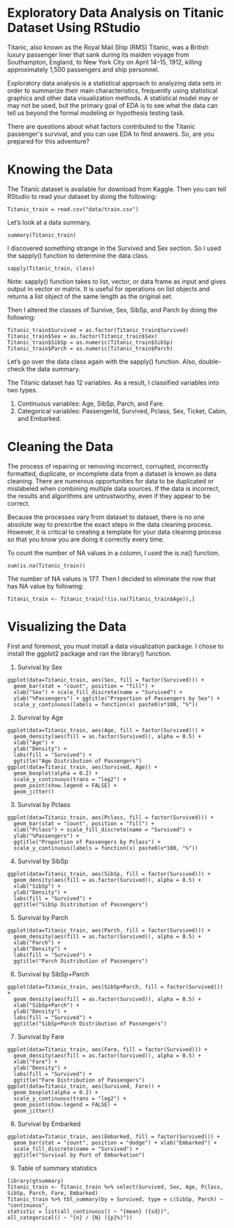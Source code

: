 # Exploratory Data Analysis on Titanic Dataset Using RStudio
Titanic, also known as the Royal Mail Ship (RMS) Titanic, was a British luxury passenger liner that sank during its maiden voyage from Southampton, England, to New York City on April 14–15, 1912, killing approximately 1,500 passengers and ship personnel.

Exploratory data analysis is a statistical approach to analyzing data sets in order to summarize their main characteristics, frequently using statistical graphics and other data visualization methods. A statistical model may or may not be used, but the primary goal of EDA is to see what the data can tell us beyond the formal modeling or hypothesis testing task.

There are questions about what factors contributed to the Titanic passenger's survival, and you can use EDA to find answers. So, are you prepared for this adventure?

# Knowing the Data
The Titanic dataset is available for download from Kaggle. Then you can tell RStudio to read your dataset by doing the following:
```{r}
Titanic_train = read.csv("data/train.csv")
```

Let’s look at a data summary.
```{r}
summary(Titanic_train)
```

I discovered something strange in the Survived and Sex section. So I used the sapply() function to determine the data class.
```{r}
sapply(Titanic_train, class)
```
Note: sapply() function takes to list, vector, or data frame as input and gives output in vector or matrix. It is useful for operations on list objects and returns a list object of the same length as the original set.

Then I altered the classes of Survive, Sex, SibSp, and Parch by doing the following:
```{r}
Titanic_train$Survived = as.factor(Titanic_train$Survived)
Titanic_train$Sex = as.factor(Titanic_train$Sex)
Titanic_train$SibSp = as.numeric(Titanic_train$SibSp)
Titanic_train$Parch = as.numeric(Titanic_train$Parch)
```

Let’s go over the data class again with the sapply() function. Also, double-check the data summary.

The Titanic dataset has 12 variables. As a result, I classified variables into two types.

1. Continuous variables: Age, SibSp, Parch, and Fare.
2. Categorical variables: PassengerId, Survived, Pclass, Sex, Ticket, Cabin, and Embarked.

# Cleaning the Data
The process of repairing or removing incorrect, corrupted, incorrectly formatted, duplicate, or incomplete data from a dataset is known as data cleaning. There are numerous opportunities for data to be duplicated or mislabeled when combining multiple data sources. If the data is incorrect, the results and algorithms are untrustworthy, even if they appear to be correct.

Because the processes vary from dataset to dataset, there is no one absolute way to prescribe the exact steps in the data cleaning process. However, it is critical to creating a template for your data cleaning process so that you know you are doing it correctly every time.

To count the number of NA values in a column, I used the is.na() function.
```{r}
sum(is.na(Titanic_train))
```
The number of NA values is 177. Then I decided to eliminate the row that has NA value by following:
```{r}
Titanic_train <- Titanic_train[!(is.na(Titanic_train$Age)),]
```

# Visualizing the Data
First and foremost, you must install a data visualization package. I chose to install the ggplot2 package and ran the library() function.

1. Survival by Sex
```{r}
ggplot(data=Titanic_train, aes(Sex, fill = factor(Survived))) + 
  geom_bar(stat = "count", position = "fill") + 
  xlab("Sex") + scale_fill_discrete(name = "Survived") + 
  ylab("%Passengers") + ggtitle("Proportion of Passengers by Sex") + 
  scale_y_continuous(labels = function(x) paste0(x*100, "%"))
```

2. Survival by Age
```{r}
ggplot(data=Titanic_train, aes(Age, fill = factor(Survived))) +
  geom_density(aes(fill = as.factor(Survived)), alpha = 0.5) +
  xlab("Age") +
  ylab("Density") +
  labs(fill = "Survived") +
  ggtitle("Age Distribution of Passengers")
ggplot(data=Titanic_train, aes(Survived, Age)) +
  geom_boxplot(alpha = 0.2) +
  scale_y_continuous(trans = "log2") +
  geom_point(show.legend = FALSE) + 
  geom_jitter()
```

3. Survival by Pclass
```{r}
ggplot(data=Titanic_train, aes(Pclass, fill = factor(Survived))) + 
  geom_bar(stat = "count", position = "fill") + 
  xlab("Pclass") + scale_fill_discrete(name = "Survived") +
  ylab("%Passengers") +
  ggtitle("Proportion of Passengers by Pclass") +
  scale_y_continuous(labels = function(x) paste0(x*100, "%"))
```

4. Survival by SibSp
```{r}
ggplot(data=Titanic_train, aes(SibSp, fill = factor(Survived))) +
  geom_density(aes(fill = as.factor(Survived)), alpha = 0.5) +
  xlab("SibSp") +
  ylab("Density") +
  labs(fill = "Survived") +
  ggtitle("SibSp Distribution of Passengers")
```

5. Survival by Parch
```{r}
ggplot(data=Titanic_train, aes(Parch, fill = factor(Survived))) +
  geom_density(aes(fill = as.factor(Survived)), alpha = 0.5) +
  xlab("Parch") +
  ylab("Density") +
  labs(fill = "Survived") +
  ggtitle("Parch Distribution of Passengers")
```

6. Survival by SibSp+Parch
```{r}
ggplot(data=Titanic_train, aes(SibSp+Parch, fill = factor(Survived))) +
  geom_density(aes(fill = as.factor(Survived)), alpha = 0.5) +
  xlab("SibSp+Parch") +
  ylab("Density") +
  labs(fill = "Survived") +
  ggtitle("SibSp+Parch Distribution of Passengers")
```

7. Survival by Fare
```{r}
ggplot(data=Titanic_train, aes(Fare, fill = factor(Survived))) +
  geom_density(aes(fill = as.factor(Survived)), alpha = 0.5) +
  xlab("Fare") +
  ylab("Density") +
  labs(fill = "Survived") +
  ggtitle("Fare Distribution of Passengers")
ggplot(data=Titanic_train, aes(Survived, Fare)) +
  geom_boxplot(alpha = 0.2) +
  scale_y_continuous(trans = "log2") +
  geom_point(show.legend = FALSE) + 
  geom_jitter()
```

8. Survival by Embarked
```{r}
ggplot(data=Titanic_train, aes(Embarked, fill = factor(Survived))) + 
  geom_bar(stat = "count", position = "dodge") + xlab("Embarked") + 
  scale_fill_discrete(name = "Survived") + 
  ggtitle("Survival by Port of Embarkation")
```

9. Table of summary statistics
```{r}
library(gtsummary)
Titanic_train <- Titanic_train %>% select(Survived, Sex, Age, Pclass, SibSp, Parch, Fare, Embarked)
Titanic_train %>% tbl_summary(by = Survived, type = c(SibSp, Parch) ~ "continuous", 
statistic = list(all_continuous() ~ "{mean} ({sd})",
all_categorical() ~ "{n} / {N} ({p}%)"))
